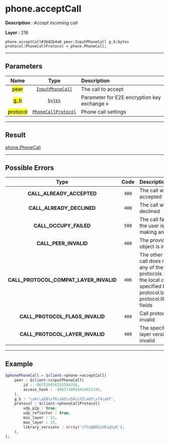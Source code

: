 # phone.acceptCall

**Description** : *Accept incoming call*

**Layer** : 216

```tl
phone.acceptCall#3bd2b4a0 peer:InputPhoneCall g_b:bytes protocol:PhoneCallProtocol = phone.PhoneCall;
```

---

## Parameters

| Name | Type | Description |
| :---: | :---: | :--- |
| <mark>peer</mark> | [`InputPhoneCall`](type/InputPhoneCall) | The call to accept |
| <mark>g_b</mark> | [`bytes`](type/bytes) | Parameter for E2E encryption key exchange » |
| <mark>protocol</mark> | [`PhoneCallProtocol`](type/PhoneCallProtocol) | Phone call settings |

---

## Result

[phone.PhoneCall](type/phone.PhoneCall)

---

## Possible Errors

| Type | Code | Description |
| :---: | :---: | :--- |
| **CALL_ALREADY_ACCEPTED** | `400` | The call was already accepted |
| **CALL_ALREADY_DECLINED** | `400` | The call was already declined |
| **CALL_OCCUPY_FAILED** | `500` | The call failed because the user is already making another call |
| **CALL_PEER_INVALID** | `400` | The provided call peer object is invalid |
| **CALL_PROTOCOL_COMPAT_LAYER_INVALID** | `406` | The other side of the call does not support any of the VoIP protocols supported by the local client, as specified by the protocol.layer and protocol.library_versions fields |
| **CALL_PROTOCOL_FLAGS_INVALID** | `400` | Call protocol flags invalid |
| **CALL_PROTOCOL_LAYER_INVALID** | `400` | The specified protocol layer version range is invalid |

---

## Example

```php
$phonePhoneCall = $client->phone->acceptCall(
	peer : $client->inputPhoneCall(
		id : -967539076252584336,
		access_hash : -9083738054414021101,
	),
	g_b : "\x4c\x69\x76\x65\x50\x72\x6f\x74\x6f",
	protocol : $client->phoneCallProtocol(
		udp_p2p : true,
		udp_reflector : true,
		min_layer : 52,
		max_layer : 19,
		library_versions : array('c7CuQBO2zVEsqSyK'),
	),
);
```